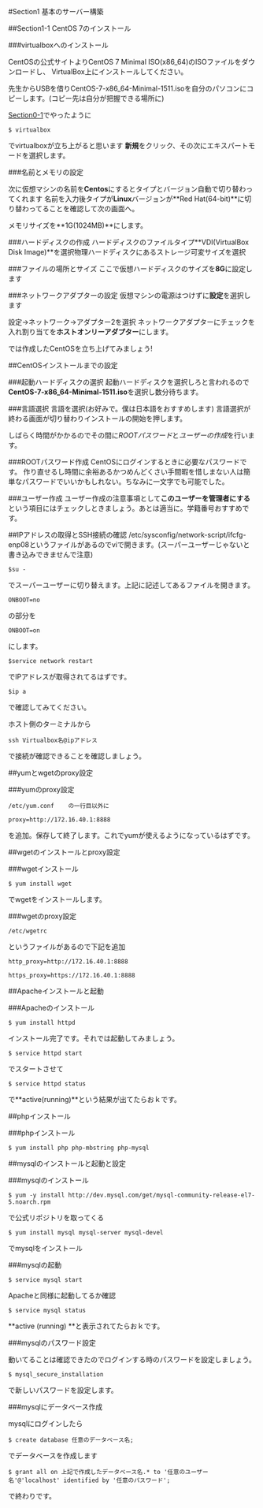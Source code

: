 #Section1 基本のサーバー構築

##Section1-1 CentOS 7のインストール

###virtualboxへのインストール

CentOSの公式サイトよりCentOS 7 Minimal ISO(x86_64)のISOファイルをダウンロードし、 VirtualBox上にインストールしてください。

先生からUSBを借りCentOS-7-x86_64-Minimal-1511.isoを自分のパソコンにコピーします。(コピー先は自分が把握できる場所に)

[Section0-1](https://github.com/n15011/wordpress/blob/master/Section0.md)でやったように

    $ virtualbox


でvirtualboxが立ち上がると思います
**新規**をクリック、その次にエキスパートモードを選択します。

###名前とメモリの設定

次に仮想マシンの名前を**Centos**にするとタイプとバージョン自動で切り替わってくれます
名前を入力後タイプが**Linux**バージョンが**Red Hat(64-bit)**に切り替わってることを確認して次の画面へ。

メモリサイズを**1G(1024MB)**にします。


###ハードディスクの作成
ハードディスクのファイルタイプ**VDI(VirtualBox Disk Image)**を選択物理ハードディスクにあるストレージ可変サイズを選択

###ファイルの場所とサイズ
ここで仮想ハードディスクのサイズを**8G**に設定します

###ネットワークアダプターの設定
仮想マシンの電源はつけずに**設定**を選択します

設定→ネットワーク→アダプター2を選択
ネットワークアダプターにチェックを入れ割り当てを**ホストオンリーアダプター**にします。

では作成したCentOSを立ち上げてみましょう!

##CentOSインストールまでの設定

###起動ハードディスクの選択
起動ハードディスクを選択しろと言われるので**CentOS-7-x86_64-Minimal-1511.iso**を選択し数分待ちます。

###言語選択
言語を選択(お好みで。僕は日本語をおすすめします)
言語選択が終わる画面が切り替わりインストールの開始を押します。

しばらく時間がかかるのでその間に*ROOTパスワード*と*ユーザーの作成*を行います。

###ROOTパスワード作成
CentOSにログインするときに必要なパスワードです。
作り直せるし時間に余裕あるかつめんどくさい手間暇を惜しまない人は簡単なパスワードでいいかもしれない。ちなみに一文字でも可能でした。

###ユーザー作成
ユーザー作成の注意事項として**このユーザーを管理者にする**という項目にはチェックしときましょう。あとは適当に。学籍番号おすすめです。

##IPアドレスの取得とSSH接続の確認
/etc/sysconfig/network-script/ifcfg-enp08というファイルがあるのでviで開きます。(スーパーユーザーじゃないと書き込みできませんで注意)

    $su -

でスーパーユーザーに切り替えます。上記に記述してあるファイルを開きます。

    ONBOOT=no

の部分を

    ONBOOT=on

にします。

    $service network restart

でIPアドレスが取得されてるはずです。

    $ip a

で確認してみてください。

ホスト側のターミナルから

    ssh Virtualbox名@ipアドレス

で接続が確認できることを確認しましょう。

##yumとwgetのproxy設定

###yumのproxy設定

    /etc/yum.conf    の一行目以外に

    proxy=http://172.16.40.1:8888

を追加。保存して終了します。これでyumが使えるようになっているはずです。

##wgetのインストールとproxy設定

###wgetインストール

    $ yum install wget

でwgetをインストールします。

###wgetのproxy設定

    /etc/wgetrc   

というファイルがあるので下記を追加

    http_proxy=http://172.16.40.1:8888

    https_proxy=https://172.16.40.1:8888


##Apacheインストールと起動

###Apacheのインストール

    $ yum install httpd

インストール完了です。それでは起動してみましょう。


    $ service httpd start

でスタートさせて

    $ service httpd status

で**active(running)**という結果が出てたらおｋです。


##phpインストール

###phpインストール

    $ yum install php php-mbstring php-mysql


##mysqlのインストールと起動と設定

###mysqlのインストール

    $ yum -y install http://dev.mysql.com/get/mysql-community-release-el7-5.noarch.rpm

で公式リポジトリを取ってくる

    $ yum install mysql mysql-server mysql-devel

でmysqlをインストール

###mysqlの起動

    $ service mysql start

Apacheと同様に起動してるか確認

    $ service mysql status

 **active (running) **と表示されてたらおｋです。

###mysqlのパスワード設定

動いてることは確認できたのでログインする時のパスワードを設定しましょう。

    $ mysql_secure_installation

で新しいパスワードを設定します。


###mysqlにデータベース作成

mysqlにログインしたら

    $ create database 任意のデータベース名;

でデータベースを作成します

    $ grant all on 上記で作成したデータベース名.* to '任意のユーザー名'@'localhost' identified by '任意のパスワード';

で終わりです。
